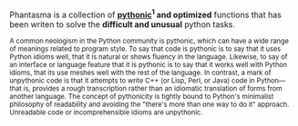 Phantasma is a collection of <b>[pythonic](https://www.python.org/dev/peps/pep-0008/)<sup>1</sup> and optimized</b> functions that has been writen to solve the <b>difficult and unusual</b> python tasks.

<sub>
A common neologism in the Python community is pythonic, which can have a wide range of meanings related to program style. To say that code is pythonic is to say that it uses Python idioms well, that it is natural or shows fluency in the language. Likewise, to say of an interface or language feature that it is pythonic is to say that it works well with Python idioms, that its use meshes well with the rest of the language.
In contrast, a mark of unpythonic code is that it attempts to write C++ (or Lisp, Perl, or Java) code in Python—that is, provides a rough transcription rather than an idiomatic translation of forms from another language. The concept of pythonicity is tightly bound to Python's minimalist philosophy of readability and avoiding the "there's more than one way to do it" approach. Unreadable code or incomprehensible idioms are unpythonic.
</sub>